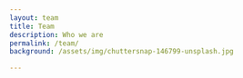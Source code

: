 ```yaml
---
layout: team
title: Team
description: Who we are
permalink: /team/
background: /assets/img/chuttersnap-146799-unsplash.jpg

---
```


